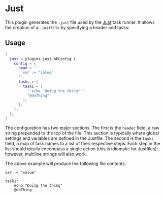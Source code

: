 # Just

This plugin generates the `.just` file used by the [Just][1] task runner. It
allows the creation of a `.justfile` by specifying a header and tasks:

## Usage

```nix
{
  just = plugins.just.mkConfig {
    config = {
      head = ''
        var := "value"
      '';
      tasks = {
        task1 = [
          ''echo "Doing the thing"''
          "@doThing"
        ];
      };
    };
  };
}
```

The configuration has two major sections. The first is the `header` field, a raw
string prepended to the top of the file. This section is typically where global
settings and variables are defined in the Justfile. The second is the `tasks`
field, a map of task names to a list of their respective steps. Each step in the
list should ideally encompass a single action (this is idiomatic for Justfiles);
however, multiline strings will also work.

The above example will produce the following file contents:

```just
var := "value"

task1:
    echo "Doing the thing"
    @doThing
```

[1]: https://github.com/casey/just
